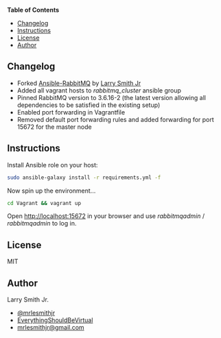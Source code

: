 **Table of Contents**

- [Changelog](#Changelog)
- [Instructions](#Instructions)
- [License](#License)
- [Author](#Author)

## Changelog

- Forked [Ansible-RabbitMQ](https://github.com/mrlesmithjr/ansible-rabbitmq) by [Larry Smith Jr](https://github.com/mrlesmithjr)
- Added all vagrant hosts to *rabbitmq_cluster* ansible group
- Pinned RabbitMQ version to 3.6.16-2 (the latest version allowing all dependencies to be satisfied in the existing setup)
- Enabled port forwarding in Vagrantfile
- Removed default port forwarding rules and added forwarding for port 15672 for the master node

## Instructions

Install Ansible role on your host:

```bash
sudo ansible-galaxy install -r requirements.yml -f
```

Now spin up the environment...

```bash
cd Vagrant && vagrant up
```

Open [http://localhost:15672](http://localhost:15672) in your browser and use *rabbitmqadmin* / *rabbitmqadmin* to log in.

## License

MIT

## Author

Larry Smith Jr.

- [@mrlesmithjr](https://www.twitter.com/mrlesmithjr)
- [EverythingShouldBeVirtual](http://everythingshouldbevirtual.com)
- [mrlesmithjr@gmail.com](mailto:mrlesmithjr@gmail.com)
